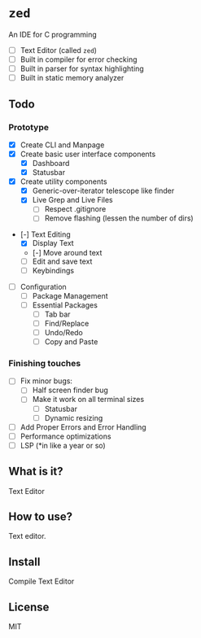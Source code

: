 # `zed`
An IDE for C programming
- [ ] Text Editor (called `zed`)
- [ ] Built in compiler for error checking
- [ ] Built in parser for syntax highlighting
- [ ] Built in static memory analyzer

## Todo

### Prototype
- [x] Create CLI and Manpage
- [x] Create basic user interface components
    - [x] Dashboard
    - [x] Statusbar
- [x] Create utility components
    - [x] Generic-over-iterator telescope like finder
    - [x] Live Grep and Live Files
        - [ ] Respect .gitignore
        - [ ] Remove flashing (lessen the number of dirs)
- [-] Text Editing
    - [x] Display Text
    - [-] Move around text
    - [ ] Edit and save text
    - [ ] Keybindings
- [ ] Configuration
    - [ ] Package Management
    - [ ] Essential Packages
        - [ ] Tab bar
        - [ ] Find/Replace
        - [ ] Undo/Redo
        - [ ] Copy and Paste
### Finishing touches
- [ ] Fix minor bugs:
    - [ ] Half screen finder bug
    - [ ] Make it work on all terminal sizes
        - [ ] Statusbar
        - [ ] Dynamic resizing
- [ ] Add Proper Errors and Error Handling
- [ ] Performance optimizations
- [ ] LSP (\*in like a year or so)

## What is it?
Text Editor

## How to use?
Text editor.

## Install
Compile Text Editor

## License
MIT
